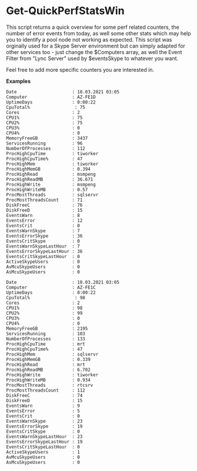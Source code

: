 # Get-QuickPerfStatsWin
 
This script returns a quick overview for some perf related counters, the number of error events from today, as well some other stats which may help you to identify a pool node not working as expected. This script was orginally used for a Skype Server environment but can simply adapted for other services too - just change the $Computers array, as well the Event Filter from "Lync Server" used by $eventsSkype to whatever you want. 

Feel free to add more specific counters you are interested in.

**Examples**
```
Date                     : 18.03.2021 03:05
Computer                 : AZ-FE1D
UptimeDays               : 0:00:22
CpuTotal%                 : 75
Cores                    : 2
CPU1%                    : 75
CPU2%                    : 75
CPU3%                    : 0
CPU4%                    : 0
MemoryFreeGB             : 3437
ServicesRunning          : 96
NumberOfProcesses        : 112
ProcHighCpuTime          : tiworker
ProcHighCpuTime%         : 47
ProcHighMem              : tiworker
ProcHighMemGB            : 0.394
ProcHighRead             : msmpeng
ProcHighReadMB           : 36.671
ProcHighWrite            : msmpeng
ProcHighWriteMB          : 0.57
ProcMostThreads          : sqlservr
ProcMostThreadsCount     : 71
DiskFreeC                : 76
DiskFreeD                : 15
EventsWarn               : 8
EventsError              : 12
EventsCrit               : 0
EventsWarnSkype          : 7
EventsErrorSkype         : 36
EventsCritSkype          : 0
EventsWarnSkypeLastHour  : 7
EventsErrorSkypeLastHour : 36
EventsCritSkypeLastHour  : 0
ActiveSkypeUsers         : 0
AvMcuSkypeUsers          : 0
AsMcuSkypeUsers          : 0

Date                     : 18.03.2021 03:05
Computer                 : AZ-FE1C
UptimeDays               : 0:00:22
CpuTotal%                 : 98
Cores                    : 2
CPU1%                    : 98
CPU2%                    : 99
CPU3%                    : 0
CPU4%                    : 0
MemoryFreeGB             : 2195
ServicesRunning          : 103
NumberOfProcesses        : 133
ProcHighCpuTime          : mrt
ProcHighCpuTime%         : 47
ProcHighMem              : sqlservr
ProcHighMemGB            : 0.339
ProcHighRead             : mrt
ProcHighReadMB           : 6.702
ProcHighWrite            : tiworker
ProcHighWriteMB          : 0.934
ProcMostThreads          : rtcsrv
ProcMostThreadsCount     : 112
DiskFreeC                : 74
DiskFreeD                : 15
EventsWarn               : 9
EventsError              : 5
EventsCrit               : 0
EventsWarnSkype          : 23
EventsErrorSkype         : 19
EventsCritSkype          : 0
EventsWarnSkypeLastHour  : 23
EventsErrorSkypeLastHour : 19
EventsCritSkypeLastHour  : 0
ActiveSkypeUsers         : 1
AvMcuSkypeUsers          : 0
AsMcuSkypeUsers          : 0
```
